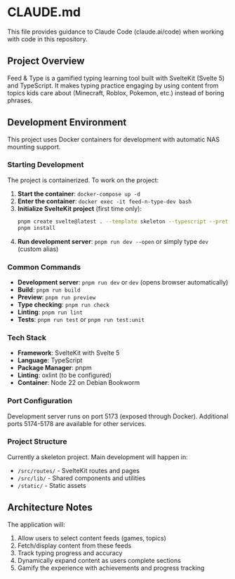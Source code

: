 # CLAUDE.md

This file provides guidance to Claude Code (claude.ai/code) when working with code in this repository.

## Project Overview

Feed & Type is a gamified typing learning tool built with SvelteKit (Svelte 5) and TypeScript. It makes typing practice engaging by using content from topics kids care about (Minecraft, Roblox, Pokemon, etc.) instead of boring phrases.

## Development Environment

This project uses Docker containers for development with automatic NAS mounting support.

### Starting Development

The project is containerized. To work on the project:

1. **Start the container**: `docker-compose up -d`
2. **Enter the container**: `docker exec -it feed-n-type-dev bash`
3. **Initialize SvelteKit project** (first time only):
   ```bash
   pnpm create svelte@latest . --template skeleton --typescript --prettier --eslint --vitest
   pnpm install
   ```
4. **Run development server**: `pnpm run dev --open` or simply type `dev` (custom alias)

### Common Commands

- **Development server**: `pnpm run dev` or `dev` (opens browser automatically)
- **Build**: `pnpm run build`
- **Preview**: `pnpm run preview`
- **Type checking**: `pnpm run check`
- **Linting**: `pnpm run lint`
- **Tests**: `pnpm run test` or `pnpm run test:unit`

### Tech Stack

- **Framework**: SvelteKit with Svelte 5
- **Language**: TypeScript
- **Package Manager**: pnpm
- **Linting**: oxlint (to be configured)
- **Container**: Node 22 on Debian Bookworm

### Port Configuration

Development server runs on port 5173 (exposed through Docker). Additional ports 5174-5178 are available for other services.

### Project Structure

Currently a skeleton project. Main development will happen in:
- `/src/routes/` - SvelteKit routes and pages
- `/src/lib/` - Shared components and utilities
- `/static/` - Static assets

## Architecture Notes

The application will:
1. Allow users to select content feeds (games, topics)
2. Fetch/display content from these feeds
3. Track typing progress and accuracy
4. Dynamically expand content as users complete sections
5. Gamify the experience with achievements and progress tracking